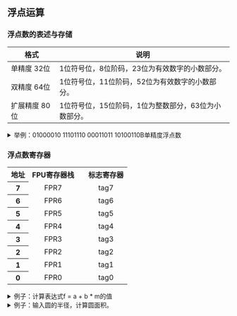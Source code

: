 ## 浮点运算

### 浮点数的表述与存储


| 格式 | 说明 |
| --- | --- |
| 单精度 32位 | 1位符号位，8位阶码，23位为有效数字的小数部分。 |
| 双精度 64位 | 1位符号位，11位阶码，52位为有效数字的小数部分。 |
| 扩展精度 80位 | 1位符号位，15位阶码，1位为整数部分，63位为小数部分。 |


<details>
<summary>举例：01000010 11101110 00011011 10100110B单精度浮点数</summary>

<table>
    <tr>
        <th colspan="1" align=center> </th>
        <th colspan="1" align=center>
            符号位
        </th>
        <th colspan="8" align=center>
            符号位
        </th>
        <th colspan="23" align=center>
            尾数
        </th>
    </tr>
    <tr>
        <th colspan="1" align=center>
            32位单精度浮点数
        </th>
        <th colspan="1" align=center>
            0
        </th>
        <th colspan="8" align=center>
            10000101
        </th>
        <th colspan="23" align=center>
            11011100001101110100110
        </th>
    </tr>
</table>

- <font color=red>0</font><font color=green>1000010 1</font><font color=blue>1101110 00011011 10100110</font>B
- <font color=red>符号位</font><font color=green>阶码</font><font color=blue>尾数</font>
- <font color=red>符号位</font>为<font color=red>0</font>，为正数；
- <font color=green>指数</font>为<font color=green>10000101</font>（133），减去127得6；
- <font color=blue>尾数</font>加上1后为1.<font color=blue>11011100001101110100110</font>，十进制表示为：1.86021876
- <font color=blue>尾数</font>乘以2的6次方后可得结果为：119.05400（单精度7～8位有效数字）

</details>

### 浮点数寄存器

<table>
    <tr>
        <th colspan="1" align=center>
            地址
        </th>
        <th colspan="3" align=center>
            FPU寄存器栈
        </th>
        <th colspan="2" align=center> </th>
        <th colspan="3" align=center>
            标志寄存器
        </th>
    </tr>
    <tr>
        <th colspan="1" align=center>
            7
        </th>
        <td colspan="3" align=center>
            FPR7
        </td>
        <td colspan="2" align=center> </td>
        <td colspan="3" align=center>
            tag7
        </td>
    </tr>
    <tr>
        <th colspan="1" align=center>
            6
        </th>
        <td colspan="3" align=center>
            FPR6
        </td>
        <td colspan="2" align=center> </td>
        <td colspan="3" align=center>
            tag6
        </td>
    </tr>
    <tr>
        <th colspan="1" align=center>
            5
        </th>
        <td colspan="3" align=center>
            FPR5
        </td>
        <td colspan="2" align=center> </td>
        <td colspan="3" align=center>
            tag5
        </td>
    </tr>
    <tr>
        <th colspan="1" align=center>
            4
        </th>
        <td colspan="3" align=center>
            FPR4
        </td>
        <td colspan="2" align=center> </td>
        <td colspan="3" align=center>
            tag4
        </td>
    </tr>
    <tr>
        <th colspan="1" align=center>
            3
        </th>
        <td colspan="3" align=center>
            FPR3
        </td>
        <td colspan="2" align=center> </td>
        <td colspan="3" align=center>
            tag3
        </td>
    </tr>
    <tr>
        <th colspan="1" align=center>
            2
        </th>
        <td colspan="3" align=center>
            FPR2
        </td>
        <td colspan="2" align=center> </td>
        <td colspan="3" align=center>
            tag2
        </td>
    </tr>
    <tr>
        <th colspan="1" align=center>
            1
        </th>
        <td colspan="3" align=center>
            FPR1
        </td>
        <td colspan="2" align=center> </td>
        <td colspan="3" align=center>
            tag1
        </td>
    </tr>
    <tr>
        <th colspan="1" align=center>
            0
        </th>
        <td colspan="3" align=center>
            FPR0
        </td>
        <td colspan="2" align=center> </td>
        <td colspan="3" align=center>
            tag0
        </td>
    </tr>
    
</table>


<details>
<summary>例子：计算表达式f = a + b * m的值</summary>

```asm
;PROG0409.asm
.586
.model flat, stdcall
option casemap:none
includelib msvcrt.lib
printf PROTO C :ptr sbyte, :VARARG
.data
    szMsg byte "%f", 0ah, 0
    a real8 3.2
    b real8 2.6
    m real8 7.1
    f real8 ?
.code
start:
    finit               ;finit为FPU栈寄存器的初始化
    fld m               ;fld为浮点值入栈
    fld b
    fmul st(0),st(1)    ;fmul为浮点数相乘，结果保存在目标操作数中
    fld a
    fadd st(0),st(1)    ;fmul为浮点数相加，结果保存在目标操作数中
    fst f               ;fst将栈顶数据保存到内存单元
    invoke printf, offset szMsg, f
    ret
end start
```
</details>

<details>
<summary>例子：输入圆的半径，计算圆面积。</summary>

```asm
; PROG0410.asm例4.37 输入圆的半径，计算圆面积。
.data
    szMsg1 byte "%lf", 0
    szMsg2 byte "%lf", 0ah, 0
    r real8 ?       ;圆半径
    S real8 ?       ;圆面积
.code
start:
    finit           ;finit为FPU栈寄存器的初始化
    invoke scanf, offset szMsg1, offset r
    fld r
    fld r
    fmulp st(1), st(0)
    fldpi
    fmulp st(1), st(0)
    fst S           ;fst将栈顶数据保存到内存单元
    invoke printf, offset szMsg2, S
    ret
end start
```
</details>

